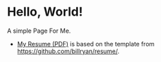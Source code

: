 # Hello, World!

A simple Page For Me.

- [My Resume (PDF)](./pdfs/resume.pdf) is based on the template from <https://github.com/billryan/resume/>.
